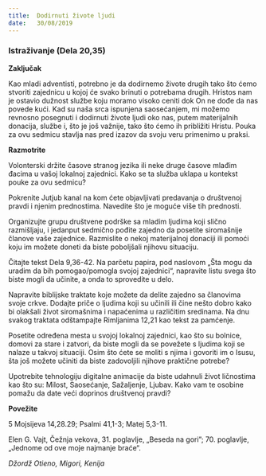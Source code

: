 ```yaml
---
title:  Dodirnuti živote ljudi
date:   30/08/2019
---
```


### Istraživanje  (Dela 20,35)

**Zaključak**

Kao mladi adventisti, potrebno je da dodirnemo živote drugih tako što ćemo stvoriti zajednicu u kojoj će svako brinuti o potrebama drugih. Hristos nam je ostavio dužnost službe koju moramo visoko ceniti dok On ne dođe da nas povede kući. Kad su naša srca ispunjena saosećanjem, mi možemo revnosno posegnuti i dodirnuti živote ljudi oko nas, putem materijalnih donacija, službe i, što je još važnije, tako što ćemo ih približiti Hristu. Pouka za ovu sedmicu stavlja nas pred izazov da svoju veru primenimo u praksi.

**Razmotrite**

Volonterski držite časove stranog jezika ili neke druge časove mlađim đacima u vašoj lokalnoj zajednici. Kako se ta služba uklapa u kontekst pouke za ovu sedmicu?

Pokrenite Jutjub kanal na kom ćete objavljivati predavanja o društvenoj pravdi i njenim prednostima. Navedite što je moguće više tih prednosti.

Organizujte grupu društvene podrške sa mladim ljudima koji slično razmišljaju, i jedanput sedmično pođite zajedno da posetite siromašnije članove vaše zajednice. Razmislite o nekoj materijalnoj donaciji ili pomoći koju im možete doneti da biste poboljšali njihovu situaciju.

Čitajte tekst Dela 9,36-42. Na parčetu papira, pod naslovom „Šta mogu da uradim da bih pomogao/pomogla svojoj zajednici“, napravite listu svega što biste mogli da učinite, a onda to sprovedite u delo.

Napravite biblijske traktate koje možete da delite zajedno sa članovima svoje crkve. Dodajte priče o ljudima koji su učinili ili čine nešto dobro kako bi olakšali život siromašnima i napaćenima u različitim sredinama. Na dnu svakog traktata odštampajte Rimljanima 12,21 kao tekst za pamćenje.

Posetite određena mesta u svojoj lokalnoj zajednici, kao što su bolnice, domovi za stare i zatvori, da biste mogli da se povežete s ljudima koji se nalaze u takvoj situaciji. Osim što ćete se moliti s njima i govoriti im o Isusu, šta još možete učiniti da biste zadovoljili njihove praktične potrebe?

Upotrebite tehnologiju digitalne animacije da biste udahnuli život ličnostima kao što su: Milost, Saosećanje, Sažaljenje, Ljubav. Kako vam te osobine pomažu da date veći doprinos društvenoj pravdi?

**Povežite**

5 Mojsijeva 14,28.29; Psalmi 41,1-3; Matej 5,3-11.

Elen G. Vajt, Čežnja vekova, 31. poglavlje, „Beseda na gori”; 70. poglavlje, „Jednome od ove moje najmanje braće“.

*Džordž Otieno, Migori, Kenija*
